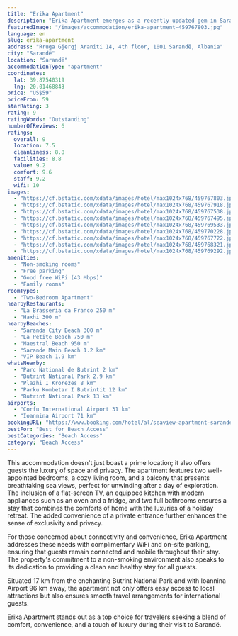 ```yaml
---
title: "Erika Apartment"
description: "Erika Apartment emerges as a recently updated gem in Sarandë, offering a blend of comfort and convenience for travelers seeking a serene getaway."
featuredImage: "/images/accommodation/erika-apartment-459767803.jpg"
language: en
slug: erika-apartment
address: "Rruga Gjergj Araniti 14, 4th floor, 1001 Sarandë, Albania"
city: "Sarandë"
location: "Sarandë"
accommodationType: "apartment"
coordinates:
  lat: 39.87540319
  lng: 20.01468843
price: "US$59"
priceFrom: 59
starRating: 3
rating: 9
ratingWords: "Outstanding"
numberOfReviews: 6
ratings:
  overall: 9
  location: 7.5
  cleanliness: 8.8
  facilities: 8.8
  value: 9.2
  comfort: 9.6
  staff: 9.2
  wifi: 10
images:
  - "https://cf.bstatic.com/xdata/images/hotel/max1024x768/459767803.jpg?k=1aa03433fab70e0fa86c338e778077b608d4d308558e84c9f6c15e0543e4cb06&o=&hp=1"
  - "https://cf.bstatic.com/xdata/images/hotel/max1024x768/459767918.jpg?k=a014a93201eef1dd8dc038cb1c5d1f6e6148817890c14d1a7b93d959614ac9c8&o=&hp=1"
  - "https://cf.bstatic.com/xdata/images/hotel/max1024x768/459767538.jpg?k=1cc475749b707b8fe8f41a8a626855f56a5e4e7bfd689802de8bdc706229364d&o=&hp=1"
  - "https://cf.bstatic.com/xdata/images/hotel/max1024x768/459767495.jpg?k=38ac87b0e559bd223a9a9e4ccf0c96df04a25408579e887372776bd8d6d75b82&o=&hp=1"
  - "https://cf.bstatic.com/xdata/images/hotel/max1024x768/459769533.jpg?k=c77af6f6b666d6f3a71111812586b4fb4386f5a930449796646e356279597566&o=&hp=1"
  - "https://cf.bstatic.com/xdata/images/hotel/max1024x768/459770228.jpg?k=3184274aae5a2f44cc1be270ea0e13c5e4a98c05691151e837ed8d868e05a98f&o=&hp=1"
  - "https://cf.bstatic.com/xdata/images/hotel/max1024x768/459767722.jpg?k=111a6677024e6a14cb3f2f596034fd74ee16a630e47c8e089254e00518c83ed3&o=&hp=1"
  - "https://cf.bstatic.com/xdata/images/hotel/max1024x768/459768321.jpg?k=841ab4d9d2666b8fd2252a98682d6f7243a608321c808b58747f8520c2c4814f&o=&hp=1"
  - "https://cf.bstatic.com/xdata/images/hotel/max1024x768/459769292.jpg?k=e2e41ff74b2ea72a22ab390b35e8da2945325b6d689697d8f868f91f22514ac7&o=&hp=1"
amenities:
  - "Non-smoking rooms"
  - "Free parking"
  - "Good free WiFi (43 Mbps)"
  - "Family rooms"
roomTypes:
  - "Two-Bedroom Apartment"
nearbyRestaurants:
  - "La Brasseria da Franco 250 m"
  - "Haxhi 300 m"
nearbyBeaches:
  - "Saranda City Beach 300 m"
  - "La Petite Beach 750 m"
  - "Maestral Beach 950 m"
  - "Sarande Main Beach 1.2 km"
  - "VIP Beach 1.9 km"
whatsNearby:
  - "Parc National de Butrint 2 km"
  - "Butrint National Park 2.9 km"
  - "Plazhi I Krorezes 8 km"
  - "Parku Kombetar I Butrintit 12 km"
  - "Butrint National Park 13 km"
airports:
  - "Corfu International Airport 31 km"
  - "Ioannina Airport 71 km"
bookingURL: "https://www.booking.com/hotel/al/seaview-apartment-sarande3.en-gb.html?aid=8035640"
bestFor: "Best for Beach Access"
bestCategories: "Beach Access"
category: "Beach Access"
---
```


This accommodation doesn't just boast a prime location; it also offers guests the luxury of space and privacy. The apartment features two well-appointed bedrooms, a cozy living room, and a balcony that presents breathtaking sea views, perfect for unwinding after a day of exploration. The inclusion of a flat-screen TV, an equipped kitchen with modern appliances such as an oven and a fridge, and two full bathrooms ensures a stay that combines the comforts of home with the luxuries of a holiday retreat. The added convenience of a private entrance further enhances the sense of exclusivity and privacy.

For those concerned about connectivity and convenience, Erika Apartment addresses these needs with complimentary WiFi and on-site parking, ensuring that guests remain connected and mobile throughout their stay. The property's commitment to a non-smoking environment also speaks to its dedication to providing a clean and healthy stay for all guests.

Situated 17 km from the enchanting Butrint National Park and with Ioannina Airport 96 km away, the apartment not only offers easy access to local attractions but also ensures smooth travel arrangements for international guests.

Erika Apartment stands out as a top choice for travelers seeking a blend of comfort, convenience, and a touch of luxury during their visit to Sarandë.